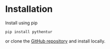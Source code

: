 # Installation

Install using pip

```
pip install pythentur
```

or clone the [GitHub repository](https://github.com/kmaasrud/pythentur) and install locally.